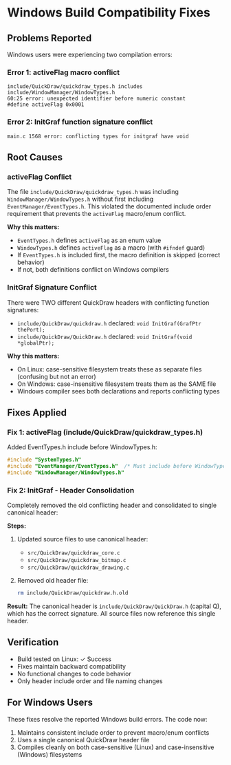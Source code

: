 # Windows Build Compatibility Fixes

## Problems Reported

Windows users were experiencing two compilation errors:

### Error 1: activeFlag macro conflict
```
include/QuickDraw/quickdraw_types.h includes include/WindowManager/WindowTypes.h
60:25 error: unexpected identifier before numeric constant
#define activeFlag 0x0001
```

### Error 2: InitGraf function signature conflict
```
main.c 1568 error: conflicting types for initgraf have void
```

## Root Causes

### activeFlag Conflict
The file `include/QuickDraw/quickdraw_types.h` was including `WindowManager/WindowTypes.h` without first including `EventManager/EventTypes.h`. This violated the documented include order requirement that prevents the `activeFlag` macro/enum conflict.

**Why this matters:**
- `EventTypes.h` defines `activeFlag` as an enum value
- `WindowTypes.h` defines `activeFlag` as a macro (with `#ifndef` guard)
- If `EventTypes.h` is included first, the macro definition is skipped (correct behavior)
- If not, both definitions conflict on Windows compilers

### InitGraf Signature Conflict
There were TWO different QuickDraw headers with conflicting function signatures:
- `include/QuickDraw/quickdraw.h` declared: `void InitGraf(GrafPtr thePort);`
- `include/QuickDraw/QuickDraw.h` declared: `void InitGraf(void *globalPtr);`

**Why this matters:**
- On Linux: case-sensitive filesystem treats these as separate files (confusing but not an error)
- On Windows: case-insensitive filesystem treats them as the SAME file
- Windows compiler sees both declarations and reports conflicting types

## Fixes Applied

### Fix 1: activeFlag (include/QuickDraw/quickdraw_types.h)
Added EventTypes.h include before WindowTypes.h:

```c
#include "SystemTypes.h"
#include "EventManager/EventTypes.h"  /* Must include before WindowTypes.h to avoid activeFlag conflict */
#include "WindowManager/WindowTypes.h"
```

### Fix 2: InitGraf - Header Consolidation
Completely removed the old conflicting header and consolidated to single canonical header:

**Steps:**
1. Updated source files to use canonical header:
   - `src/QuickDraw/quickdraw_core.c`
   - `src/QuickDraw/quickdraw_bitmap.c`
   - `src/QuickDraw/quickdraw_drawing.c`

2. Removed old header file:
   ```bash
   rm include/QuickDraw/quickdraw.h.old
   ```

**Result:** The canonical header is `include/QuickDraw/QuickDraw.h` (capital Q), which has the correct signature. All source files now reference this single header.

## Verification

- Build tested on Linux: ✓ Success
- Fixes maintain backward compatibility
- No functional changes to code behavior
- Only header include order and file naming changes

## For Windows Users

These fixes resolve the reported Windows build errors. The code now:
1. Maintains consistent include order to prevent macro/enum conflicts
2. Uses a single canonical QuickDraw header file
3. Compiles cleanly on both case-sensitive (Linux) and case-insensitive (Windows) filesystems
